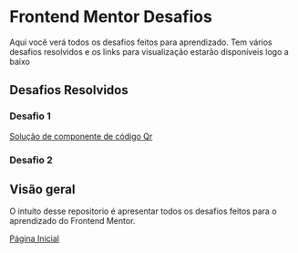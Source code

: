 # Frontend Mentor Desafios

Aqui você verá todos os desafios feitos para aprendizado. Tem vários desafios resolvidos e os links para visualização estarão disponíveis logo a baixo 

## Desafios Resolvidos

### Desafio 1
[Solução de componente de código Qr](https://github.com/Outercrescent3/Site-Desafio-qr-code)
### Desafio 2

## Visão geral

O intuito desse repositorio é apresentar todos os desafios feitos para o aprendizado do Frontend Mentor.

[Página Inicial](https://outercrescent3.github.io/Frontend_Mentor-Desafios/)


 
